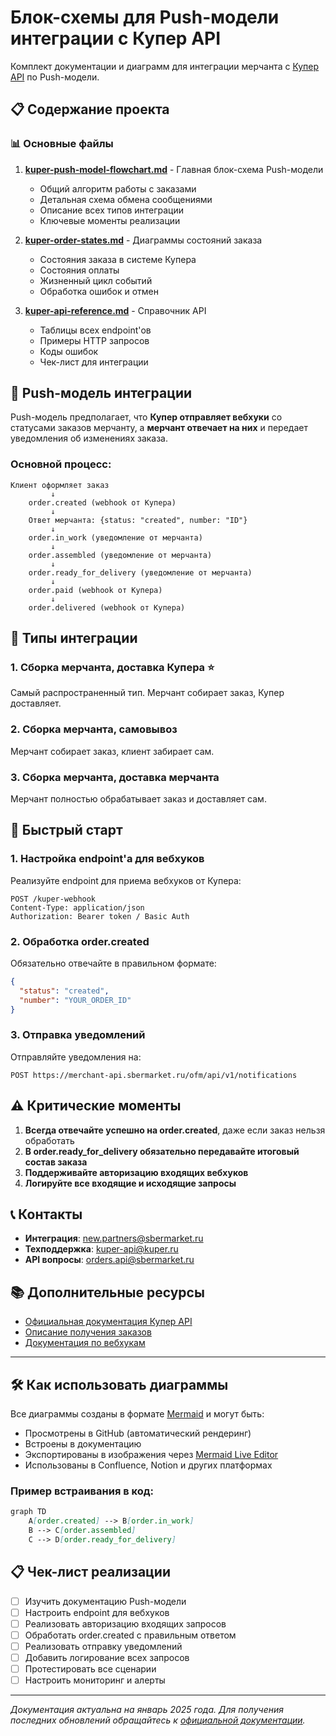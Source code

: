 # Блок-схемы для Push-модели интеграции с Купер API

Комплект документации и диаграмм для интеграции мерчанта с [Купер API](https://docs.kuper.ru/api-products/merchant-service/orders/description) по Push-модели.

## 📋 Содержание проекта

### 📊 Основные файлы

1. **[kuper-push-model-flowchart.md](./kuper-push-model-flowchart.md)** - Главная блок-схема Push-модели
   - Общий алгоритм работы с заказами
   - Детальная схема обмена сообщениями
   - Описание всех типов интеграции
   - Ключевые моменты реализации

2. **[kuper-order-states.md](./kuper-order-states.md)** - Диаграммы состояний заказа
   - Состояния заказа в системе Купера
   - Состояния оплаты
   - Жизненный цикл событий
   - Обработка ошибок и отмен

3. **[kuper-api-reference.md](./kuper-api-reference.md)** - Справочник API
   - Таблицы всех endpoint'ов
   - Примеры HTTP запросов
   - Коды ошибок
   - Чек-лист для интеграции

## 🎯 Push-модель интеграции

Push-модель предполагает, что **Купер отправляет вебхуки** со статусами заказов мерчанту, а **мерчант отвечает на них** и передает уведомления об изменениях заказа.

### Основной процесс:

```
Клиент оформляет заказ
         ↓
    order.created (webhook от Купера)
         ↓
    Ответ мерчанта: {status: "created", number: "ID"}
         ↓
    order.in_work (уведомление от мерчанта)
         ↓
    order.assembled (уведомление от мерчанта)
         ↓
    order.ready_for_delivery (уведомление от мерчанта)
         ↓
    order.paid (webhook от Купера)
         ↓
    order.delivered (webhook от Купера)
```

## 🔧 Типы интеграции

### 1. Сборка мерчанта, доставка Купера ⭐
Самый распространенный тип. Мерчант собирает заказ, Купер доставляет.

### 2. Сборка мерчанта, самовывоз
Мерчант собирает заказ, клиент забирает сам.

### 3. Сборка мерчанта, доставка мерчанта
Мерчант полностью обрабатывает заказ и доставляет сам.

## 🚀 Быстрый старт

### 1. Настройка endpoint'а для вебхуков

Реализуйте endpoint для приема вебхуков от Купера:

```http
POST /kuper-webhook
Content-Type: application/json
Authorization: Bearer token / Basic Auth
```

### 2. Обработка order.created

Обязательно отвечайте в правильном формате:

```json
{
  "status": "created",
  "number": "YOUR_ORDER_ID"
}
```

### 3. Отправка уведомлений

Отправляйте уведомления на:
```
POST https://merchant-api.sbermarket.ru/ofm/api/v1/notifications
```

## ⚠️ Критические моменты

1. **Всегда отвечайте успешно на order.created**, даже если заказ нельзя обработать
2. **В order.ready_for_delivery обязательно передавайте итоговый состав заказа**
3. **Поддерживайте авторизацию входящих вебхуков**
4. **Логируйте все входящие и исходящие запросы**

## 📞 Контакты

- **Интеграция**: new.partners@sbermarket.ru
- **Техподдержка**: kuper-api@kuper.ru  
- **API вопросы**: orders.api@sbermarket.ru

## 📚 Дополнительные ресурсы

- [Официальная документация Купер API](https://docs.kuper.ru/api-products/merchant-service/orders/description)
- [Описание получения заказов](https://docs.kuper.ru/api-products/merchant-service/orders/receiving)
- [Документация по вебхукам](https://docs.kuper.ru/api-products/merchant-service/orders/partners-webhooks)

---

## 🛠️ Как использовать диаграммы

Все диаграммы созданы в формате [Mermaid](https://mermaid.js.org/) и могут быть:

- Просмотрены в GitHub (автоматический рендеринг)
- Встроены в документацию
- Экспортированы в изображения через [Mermaid Live Editor](https://mermaid.live/)
- Использованы в Confluence, Notion и других платформах

### Пример встраивания в код:

```markdown
graph TD
    A[order.created] --> B[order.in_work]
    B --> C[order.assembled]
    C --> D[order.ready_for_delivery]
```

## 📋 Чек-лист реализации

- [ ] Изучить документацию Push-модели
- [ ] Настроить endpoint для вебхуков
- [ ] Реализовать авторизацию входящих запросов
- [ ] Обработать order.created с правильным ответом
- [ ] Реализовать отправку уведомлений
- [ ] Добавить логирование всех запросов
- [ ] Протестировать все сценарии
- [ ] Настроить мониторинг и алерты

---

*Документация актуальна на январь 2025 года. Для получения последних обновлений обращайтесь к [официальной документации](https://docs.kuper.ru/).* 